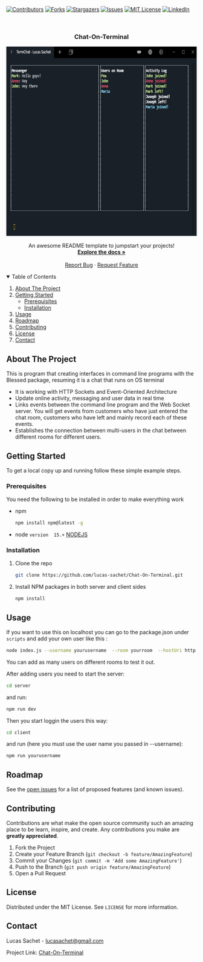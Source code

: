 

<!-- PROJECT SHIELDS -->
<!--
*** I'm using markdown "reference style" links for readability.
*** See the bottom of this document for the declaration of the reference variables
*** https://www.markdownguide.org/basic-syntax/#reference-style-links
-->

[![Contributors][contributors-shield]][contributors-url]
[![Forks][forks-shield]][forks-url]
[![Stargazers][stars-shield]][stars-url]
[![Issues][issues-shield]][issues-url]
[![MIT License][license-shield]][license-url]
[![LinkedIn][linkedin-shield]][linkedin-url]



<!-- PROJECT LOGO -->
<br />

 
<h3 align="center">Chat-On-Terminal</h3>
<p align="center">
  <img src="./assets/example.jpg" alt="projectExample" width="700px" height="500px" />
</p>
  <p align="center">
    An awesome README template to jumpstart your projects!
    <br />
    <a href="https://github.com/lucas-sachet/Chat-On-Terminal"><strong>Explore the docs »</strong></a>
    <br />
    <br />
    <a href="https://github.com/lucas-sachet/Chat-On-Terminal/issues">Report Bug</a>
    ·
    <a href="https://github.com/lucas-sachet/Chat-On-Terminal/issues">Request Feature</a>
  </p>




<!-- TABLE OF CONTENTS -->
<details open="open">
  <summary>Table of Contents</summary>
  <ol>
    <li>
      <a href="#about-the-project">About The Project</a>
    </li>
    <li>
      <a href="#getting-started">Getting Started</a>
      <ul>
        <li><a href="#prerequisites">Prerequisites</a></li>
        <li><a href="#installation">Installation</a></li>
      </ul>
    </li>
    <li><a href="#usage">Usage</a></li>
    <li><a href="#roadmap">Roadmap</a></li>
    <li><a href="#contributing">Contributing</a></li>
    <li><a href="#license">License</a></li>
    <li><a href="#contact">Contact</a></li>
  </ol>
</details>



<!-- ABOUT THE PROJECT -->
## About The Project

This is program that creating interfaces in command line programs with the Blessed package, resuming it is a chat that runs on OS terminal
* It is working with HTTP Sockets and Event-Oriented Architecture
* Update online activity, messaging and user data in real time
* Links events between the command line program and the Web Socket server. You will get events from customers who have just entered the chat room,
customers who have left and mainly record each of these events.
* Establishes the connection between multi-users in the chat between different rooms for different users.

<!--### Built With

***This section should list any major frameworks that you built your project using. Leave any add-ons/plugins for the acknowledgements section. Here are a few examples.
***[Bootstrap](https://getbootstrap.com)
-->




<!-- GETTING STARTED -->
## Getting Started

To get a local copy up and running follow these simple example steps.

### Prerequisites

You need the following to be installed in order to make everything work

* npm
  ```sh
  npm install npm@latest -g
  ```
* node `version  15.+`
 [NODEJS](https://nodejs.org/en/download/)

### Installation

1. Clone the repo
   ```sh
   git clone https://github.com/lucas-sachet/Chat-On-Terminal.git
   ```
2. Install NPM packages in both server and client sides
   ```sh
   npm install
   ```



<!-- USAGE EXAMPLES -->
## Usage

If you want to use this on localhost you can go to the package.json under `scripts` and add your own user like this :
```sh
node index.js --username yourusername  --room yourroom  --hostUri http://localhost:PORT
```

You can add as many users on different rooms to test it out.

After adding users you need to start the server: 
```sh
cd server
```
and run:
```sh
npm run dev
```

Then you start loggin the users this way:
```sh
cd client
```
and run (here you must use the user name you passed in --username):
```sh
npm run yourusername
```


<!-- ROADMAP -->
## Roadmap

See the [open issues](https://github.com/othneildrew/Best-README-Template/issues) for a list of proposed features (and known issues).



<!-- CONTRIBUTING -->
## Contributing

Contributions are what make the open source community such an amazing place to be learn, inspire, and create. Any contributions you make are **greatly appreciated**.

1. Fork the Project
2. Create your Feature Branch (`git checkout -b feature/AmazingFeature`)
3. Commit your Changes (`git commit -m 'Add some AmazingFeature'`)
4. Push to the Branch (`git push origin feature/AmazingFeature`)
5. Open a Pull Request



<!-- LICENSE -->
## License

Distributed under the MIT License. See `LICENSE` for more information.



<!-- CONTACT -->
## Contact

Lucas Sachet - lucasachet@gmail.com

Project Link: [Chat-On-Terminal](https://github.com/lucas-sachet/Chat-On-Terminal)






<!-- MARKDOWN LINKS & IMAGES -->
<!-- https://www.markdownguide.org/basic-syntax/#reference-style-links -->
[contributors-shield]: https://img.shields.io/github/contributors/lucas-sachet/Chat-On-Terminal
[contributors-url]: https://github.com/lucas-sachet/Chat-On-Terminal/graphs/contributors
[forks-shield]: https://img.shields.io/github/forks/lucas-sachet/Chat-On-Terminal?style=social
[forks-url]: https://github.com/lucas-sachet/Chat-On-Terminal/network/members
[stars-shield]: https://img.shields.io/github/stars/lucas-sachet/Chat-On-Terminal?style=social
[stars-url]: https://github.com/lucas-sachet/Chat-On-Terminal/stargazers
[issues-shield]: https://img.shields.io/github/issues/lucas-sachet/Chat-On-Terminal
[issues-url]: https://github.com/lucas-sachet/Chat-On-Terminal/issues
[license-shield]: https://img.shields.io/github/license/lucas-sachet/Chat-On-Terminal
[license-url]: https://github.com/lucas-sachet/Chat-On-Terminal/blob/master/LICENSE
[linkedin-shield]: https://img.shields.io/badge/-LinkedIn-black.svg?style=flat&&logo=linkedin&colorB=555
[linkedin-url]: https://www.linkedin.com/in/lucas-sachet/
